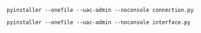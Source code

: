 

`pyinstaller --onefile --uac-admin --noconsole connection.py`

`pyinstaller --onefile --uac-admin --noconsole interface.py`
